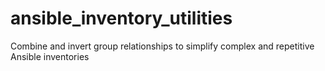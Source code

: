 # ansible_inventory_utilities
Combine and invert group relationships to simplify complex and repetitive Ansible inventories
